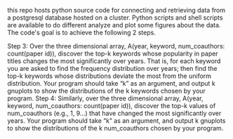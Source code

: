 this repo hosts python source code for connecting and retrieving data from a postgresql database hosted on a cluster.
Python scripts and shell scripts are available to do different analyze and plot some figures about the data.
The code's goal is to achieve the following 2 steps.

Step 3: Over the three dimensional array, A(year, keyword, num_coauthors: count(paper id)), discover the top-k
keywords whose popularity in paper titles changes the most significantly over years. That is, for each keyword you
are asked to find the frequency distribution over years; then find the top-k keywords whose distributions deviate the
most from the uniform distribution.
Your program should take “k” as an argument, and output k gnuplots to show the distributions of the k keywords
chosen by your program.
Step 4: Similarly, over the three dimensional array, A(year, keyword, num_coauthors: count(paper id)),
discover the top-k values of num_coauthors (e.g., 1, 9…) that have changed the most significantly over years.
Your program should take “k” as an argument, and output k gnuplots to show the distributions of the k
num_coauthors chosen by your program.
